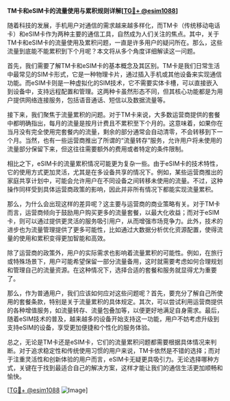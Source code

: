 **TM卡和eSIM卡的流量使用与累积规则详解[[TG💪+ @esim1088](https://t.me/s/esim1088)]**

随着科技的发展，手机用户对通信的需求越来越多样化，而TM卡（传统移动电话卡）和eSIM卡作为两种主要的通信工具，自然成为人们关注的焦点。其中，关于TM卡和eSIM卡的流量使用及累积问题，一直是许多用户的疑问所在。那么，这些流量到底能不能累积到下个月呢？本文将从多个角度详细解读这一问题。

首先，我们需要了解TM卡和eSIM卡的基本概念及其区别。TM卡是我们日常生活中最常见的SIM卡形式，它是一种物理卡片，通过插入手机或其他设备来实现通信功能。而eSIM卡则是一种虚拟化的SIM技术，它不需要实体卡槽，可以直接嵌入到设备中，支持远程配置和管理。这两种卡虽然形态不同，但其核心功能都是为用户提供网络连接服务，包括语音通话、短信以及数据流量等。

接下来，我们聚焦于流量累积的问题。对于TM卡来说，大多数运营商提供的套餐中都明确指出，每月的流量是按月计费且不累积至下个月的。这意味着，如果你在当月没有完全使用完套餐内的流量，剩余的部分通常会自动清零，不会转移到下一个月。当然，也有一些运营商推出了所谓的“流量转存”服务，允许用户将未使用的流量部分保留下来，但这往往需要额外的费用或者特定的条件限制。

相比之下，eSIM卡的流量累积情况可能更为复杂一些。由于eSIM卡的技术特性，它的使用方式更加灵活，尤其是在多设备共享的情况下。例如，某些运营商推出的家庭共享计划中，可能会允许用户在不同设备之间转移未使用的流量。不过，这种操作同样受到具体运营商政策的影响，因此并非所有情况下都能实现流量累积。

那么，为什么会出现这样的差异呢？这主要与运营商的商业策略有关。对于TM卡而言，运营商倾向于鼓励用户购买更多的流量套餐，以最大化收益；而对于eSIM卡，则可以通过提供更灵活的服务吸引用户，从而增强市场竞争力。此外，技术的进步也为流量管理提供了更多可能性，比如通过大数据分析优化资源配置，使得流量的使用和累积变得更加智能和高效。

除了运营商的政策外，用户的实际需求也影响着流量累积的可能性。例如，在旅行或特殊场景下，用户可能希望保留一部分流量备用，这时就需要考虑如何合理规划和管理自己的流量资源。在这种情况下，选择合适的套餐和服务就显得尤为重要了。

那么，作为普通用户，我们应该如何应对这些问题呢？首先，要充分了解自己所使用的套餐条款，特别是关于流量累积的具体规定。其次，可以尝试利用运营商提供的各种增值服务，如流量转存、流量包叠加等，以便更好地满足自身需求。最后，随着eSIM技术的普及，越来越多的设备开始支持这一功能，用户不妨考虑升级到支持eSIM的设备，享受更加便捷和个性化的服务体验。

总之，无论是TM卡还是eSIM卡，它们的流量累积问题都需要根据具体情况来判断。对于追求稳定性和传统使用习惯的用户来说，TM卡依然是不错的选择；而对于注重灵活性和创新体验的用户而言，eSIM卡无疑更具吸引力。无论选择哪种方式，关键在于找到最适合自己的解决方案，这样才能让我们的通信生活更加顺畅和愉快。

[[TG💪+ @esim1088](https://t.me/s/esim1088) ![Image](https://i.postimg.cc/4NQfJmqS/Snipaste-2025-05-13-00-14-12.png)]